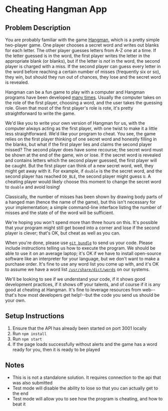 # Cheating Hangman App

## Problem Description

You are probably familiar with the game [Hangman](<https://en.wikipedia.org/wiki/Hangman_(game)>), which is a pretty simple two-player game. One player chooses a secret word and writes out blanks for each letter. The other player guesses letters from A-Z one at a time. If the letter guessed is in the word, the first player writes the letter in the appropriate blank (or blanks), but if the letter is _not_ in the word, the second player is charged with a miss. If the second player can guess every letter in the word before reaching a certain number of misses (frequently six or so), they win, but should they run out of chances, they lose and the secret word is revealed.

Hangman can be a fun game to play with a computer and Hangman programs have been developed [many times](https://github.com/weiss/original-bsd/tree/master/games/hangman). Usually the computer takes on the role of the first player, choosing a word, and the user takes the guessing role. Given that most of the first player's role is rote, it's pretty straightforward to write the game.

We'd like you to write your own version of Hangman for us, with the computer always acting as the first player, with one twist to make it a little less straightforward. We'd like your program to cheat. You see, the game relies on the first player thinking of one secret word and honestly filling in the blanks, but what if the first player lies and claims the second player missed? The second player does have some recourse; the secret word must be shown at the end of the game, win or lose. If the secret word is revealed and contains letters which the second player guessed, the first player will be caught. But the first player can think of a new secret word, well, they might get away with it. For example, if `double` is the the secret word, and the second player has reached `DO_BLE`, the second player might guess `U`. A cheating player would likely choose this moment to change the secret word to `doable` and avoid losing!

Classically, the number of misses has been shown by drawing body parts of a hanged man (hence the name of the game), but this isn't necessary for your implementation; a simple command-line interface listing the number of misses and the state of of the word will be sufficient.

We're hoping you won't spend more than three hours on this. It's possible that your program might still get boxed into a corner and lose if the second player is clever; that's OK, but cheat as well as you can.

When you're done, please use [`git bundle`](https://git-scm.com/docs/git-bundle) to send us your code. Please include instructions telling us how to execute the program. We should be able to use it on an average laptop; it's OK if we have to install open-source software like an interpreter for your language, but we don't want to make a purchase order. It's fine to use any word list you come up with, and it's OK to assume we have a word list [`/usr/share/dict/words`](<https://en.wikipedia.org/wiki/Words_(Unix)>) on our systems.

We'll be looking to see if we understand your code, if it shows good development practices, if it shows off your talents, and of course if it is any good at cheating at Hangman. It's fine to leverage resources from web--that's how most developers get help!--but the code you send us should be your own.

## Setup Instructions

1. Ensure that the API has already been started on port 3001 locally
1. Run `npm install`
1. Run `npm start`
1. If the page loads successfully without alerts and the game has a word ready for you, then it is ready to be played

## Notes

- This is is not a standalone solution. It requires connection to the api that was also submitted
- Test mode will disable the ability to lose so that you can actually get to the end
- Test mode will allow you to see how the program is cheating, and how to beat it
